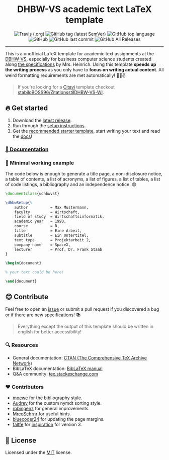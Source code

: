 <div align=center>
<h1>DHBW-VS academic text LaTeX template</h1>

![Travis (.org)](https://img.shields.io/travis/skyfrk/dhbw-vs-latex-template?style=flat&color=brightgreen) ![GitHub tag (latest SemVer)](https://img.shields.io/github/tag/skyfrk/dhbw-vs-latex-template?color=brightgreen&label=version) ![GitHub top language](https://img.shields.io/github/languages/top/skyfrk/dhbw-vs-latex-template?style=flat&color=brightgreen) ![GitHub](https://img.shields.io/github/license/skyfrk/dhbw-vs-latex-template?color=brightgreen) ![GitHub last commit](https://img.shields.io/github/last-commit/skyfrk/dhbw-vs-latex-template) ![GitHub All Releases](https://img.shields.io/github/downloads/skyfrk/dhbw-vs-latex-template/total?style=flat&color=brightgreen)
</div>

---

This is a unofficial LaTeX template for academic text assignments at the [DBHW-VS](https://www.dhbw-vs.de/), especially for business computer science students created along [the specifications](docs/dhbw-text-requirements-2017.md) by Mrs. Heinrich. Using this template **speeds up the writing process** as you only have to **focus on writing actual content**. All weird formatting requirements are met automatically! :beer::sunglasses::v:

>If you're looking for a [Citavi](https://www.citavi.com/) template checkout [stabiloBOSS96/ZitationsstilDHBW-VS-WI](https://github.com/stabiloBOSS96/ZitationsstilDHBW-VS-WI).

## :fire: Get started

1. Download the [latest release](https://github.com/skyfrk/dhbw-vs-latex-template/releases/latest).
2. Run through the [setup instructions](./docs/setup.md).
3. Get the [recommended starter template](./docs/examples/starter-recommended), start writing your text and read the [docs](./docs/writing.md)!

### [:open_book: Documentation](./docs/writing.md)

### :file_folder: Minimal working example

The code below is enough to generate a title page, a non-disclosure notice, a table of contents, a list of acronyms, a list of figures, a list of tables, a list of code listings, a bibliography and an independence notice. :smile:

```tex
\documentclass{udhbwvst}

\dhbwSetup{%
    author          = Max Mustermann,
    faculty         = Wirtschaft,
    field of study  = Wirtschaftsinformatik,
    academic year   = 1990,
    course          = B,
    title           = Eine Arbeit,
    subtitle        = Ein Untertitel,
    text type       = Projektarbeit 2,
    company name    = SpaceX,
    lecturer        = Prof. Dr. Frank Staab
}

\begin{document}

% your text could be here!

\end{document}
```

## :blush: Contribute

Feel free to open an [issue](https://github.com/skyfrk/dhbw-vs-latex-template/issues) or submit a pull request if you discovered a bug or if there are new specifications! :books:

> Everything except the output of this template should be written in english for better accessibility!

### :mag: Resources

* General documentation: [CTAN (The Comprehensive TeX Archive Network)](https://www.ctan.org/)
* BibLaTeX documentation: [BibLaTeX manual](https://www.ctan.org/pkg/biblatex)
* Q&A community: [tex.stackexchange.com](https://tex.stackexchange.com/)

### :heart: Contributors

* [moewe](https://tex.stackexchange.com/users/35864/moewe) for the bibliography style.
* [Audrey](https://tex.stackexchange.com/users/4483/audrey) for the custom nymdt sorting style.
* [robingenz](https://github.com/robingenz) for general improvements.
* [MrcoSchrnr](https://github.com/MrcoSchrnr) for useful hints.
* [bluecoder24](https://github.com/bluecoder24) for updating the page margins.
* [faltfe](https://github.com/faltfe) for [inspiration](https://github.com/faltfe/iodhbwm) for version 3.

## :page_facing_up: License

Licensed under the [MIT](https://opensource.org/licenses/mit-license.php) license.
